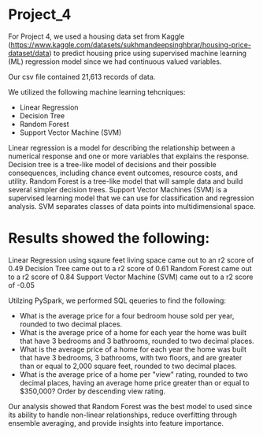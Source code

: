 # Project_4

For Project 4, we used a housing data set from Kaggle (https://www.kaggle.com/datasets/sukhmandeepsinghbrar/housing-price-dataset/data) to predict housing price using supervised machine learning (ML) regression model since we had continuous valued variables.  

Our csv file contained 21,613 records of data. 

We utilized the following machine learning tehcniques: 

- Linear Regression
- Decision Tree
- Random Forest
- Support Vector Machine (SVM)

Linear regression is a model for describing the relationship between a numerical response and one or more variables that explains the response.
Decision tree is a tree-like model of decisions and their possible consequences, including chance event outcomes, resource costs, and utility. 
Random Forest is a tree-like model that will sample data and build several simpler decision trees. 
Support Vector Machines (SVM) is a supervised learning model that we can use for classification and regression analysis. SVM separates classes of data points into multidimensional space.

# Results showed the following: 

Linear Regression using sqaure feet living space came out to an r2 score of 0.49
Decision Tree came out to a r2 score of 0.61
Random Forest came out to a r2 score of 0.84
Support Vector Machine (SVM) came out to a r2 score of -0.05

Utilzing PySpark, we performed SQL qeueries to find the following: 

- What is the average price for a four bedroom house sold per year, rounded to two decimal places.
- What is the average price of a home for each year the home was built that have 3 bedrooms and 3 bathrooms, rounded to two decimal places.
- What is the average price of a home for each year the home was built that have 3 bedrooms, 3 bathrooms, with two floors, and are greater than or equal to 2,000 square feet, rounded to two decimal places.
- What is the average price of a home per "view" rating, rounded to two decimal places, having an average home price greater than or equal to $350,000? Order by descending view rating.

Our analysis showed that Random Forest was the best model to used since its ability to handle non-linear relationships, reduce overfitting through ensemble averaging, and provide insights into feature importance.
